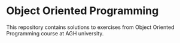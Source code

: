 # Object Oriented Programming
This repository contains solutions to exercises from Object Oriented Programming course at AGH university.
